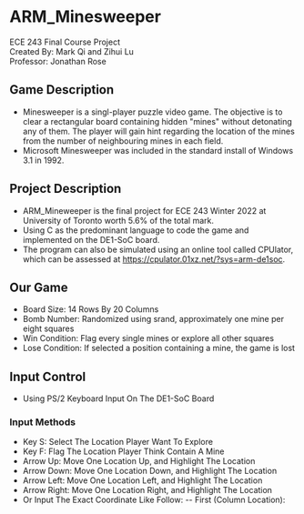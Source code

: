 # ARM_Minesweeper
ECE 243 Final Course Project <br />
Created By: Mark Qi and Zihui Lu <br />
Professor: Jonathan Rose <br />

## Game Description
- Minesweeper is a singl-player puzzle video game. The objective is to clear a rectangular board containing hidden "mines" without detonating any of them. The player will gain hint regarding the location of the mines from the number of neighbouring mines in each field. <br />
- Microsoft Minesweeper was included in the standard install of Windows 3.1 in 1992. <br />

## Project Description
- ARM_Mineweeper is the final project for ECE 243 Winter 2022 at University of Toronto worth 5.6% of the total mark. <br />
- Using C as the predominant language to code the game and implemented on the DE1-SoC board. <br />
- The program can also be simulated using an online tool called CPUlator, which can be assessed at https://cpulator.01xz.net/?sys=arm-de1soc. <br />

## Our Game
- Board Size: 14 Rows By 20 Columns <br />
- Bomb Number: Randomized using srand, approximately one mine per eight squares <br />
- Win Condition: Flag every single mines or explore all other squares <br />
- Lose Condition: If selected a position containing a mine, the game is lost <br />

## Input Control
- Using PS/2 Keyboard Input On The DE1-SoC Board
### Input Methods
- Key S: Select The Location Player Want To Explore <br />
- Key F: Flag The Location Player Think Contain A Mine <br />
- Arrow Up: Move One Location Up, and Highlight The Location <br />
- Arrow Down: Move One Location Down, and Highlight The Location <br />
- Arrow Left: Move One Location Left, and Highlight The Location <br />
- Arrow Right: Move One Location Right, and Highlight The Location <br />
- Or Input The Exact Coordinate Like Follow:
-- First (Column Location):